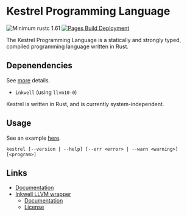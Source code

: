 # Kestrel Programming Language
![Minimum rustc 1.61](https://img.shields.io/badge/rustc-1.61%2B-red)
[![Pages Build Deployment](https://github.com/EricLBuehler/Kestrel-Programming-Language/actions/workflows/pages/pages-build-deployment/badge.svg)](https://github.com/EricLBuehler/Kestrel-Programming-Language/actions/workflows/pages/pages-build-deployment)

The Kestrel Programming Language is a statically and strongly typed, compiled programming language written in Rust.

## Depenendencies
See [more](https://github.com/EricLBuehler/Kestrel-Programming-Language/blob/master//Cargo.toml) details.
- ```inkwell``` (using ```llvm10-0```)

Kestrel is written in Rust, and is currently system-independent.

## Usage
See an example [here](https://github.com/EricLBuehler/Kestrel-Programming-Language/blob/master//program.ke).

```kestrel [--version | --help] [--err <error> | --warn <warning>] [<program>]```


## Links
- [Documentation](/docs/)
- [Inkwell LLVM wrapper](https://github.com/TheDan64/inkwell)
    - [Documentation](https://thedan64.github.io/inkwell/inkwell/index.html)
    - [License](https://github.com/TheDan64/inkwell/blob/master/LICENSE)